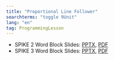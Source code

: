 ```yaml
---
title: "Proportional Line Follower"
searchterms: "toggle 9Unit"
lang: "en"
tag: ProgrammingLesson
---
```

 <ul>
 <li class="ng-binding">SPIKE 2 Word Block Slides:
 <a href="ProgrammingLessons/ProportionalLineFollower.pptx">PPTX</a>,
 <a href="ProgrammingLessons/ProportionalLineFollower.pdf">PDF</a>
 </li>
 <li class="ng-binding">SPIKE 3 Word Block Slides:
 <a href="ProgrammingLessons/SP3ProportionalLineFollower.pptx">PPTX</a>,
 <a href="ProgrammingLessons/SP3ProportionalLineFollower.pdf">PDF</a>
 </li>
 </ul>
